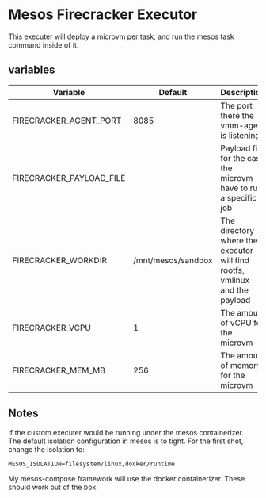 # Mesos Firecracker Executor

This executer will deploy a microvm per task, and run the mesos task command inside of it.


## variables

| Variable | Default | Description |
| --- | --- | ---- |
| FIRECRACKER_AGENT_PORT | 8085 | The port there the vmm-agent is listening |
| FIRECRACKER_PAYLOAD_FILE |  | Payload file for the case the microvm have to run a specific job |
| FIRECRACKER_WORKDIR | /mnt/mesos/sandbox | The directory where the executor will find rootfs, vmlinux and the payload |
| FIRECRACKER_VCPU | 1 | The amount of vCPU for the microvm |
| FIRECRACKER_MEM_MB | 256 | The amount of memory for the microvm | 


## Notes

If the custom executer would be running under the mesos containerizer. The default isolation configuration in mesos
is to tight. For the first shot, change the isolation to:

```
MESOS_ISOLATION=filesystem/linux,docker/runtime
```

My mesos-compose framework will use the docker containerizer. These should work out of the box.
